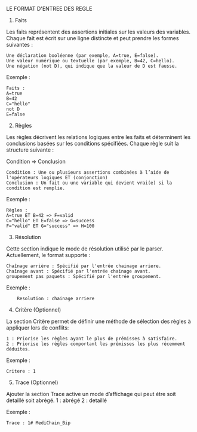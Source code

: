 LE FORMAT D'ENTREE DES REGLE
1. Faits

Les faits représentent des assertions initiales sur les valeurs des variables. Chaque fait est écrit sur une ligne distincte et peut prendre les formes suivantes :

    Une déclaration booléenne (par exemple, A=true, E=false).
    Une valeur numérique ou textuelle (par exemple, B=42, C=hello).
    Une négation (not D), qui indique que la valeur de D est fausse.

Exemple :

    Faits :
    A=true
    B=42
    C="hello"
    not D
    E=false

2. Règles

Les règles décrivent les relations logiques entre les faits et déterminent les conclusions basées sur les conditions spécifiées. Chaque règle suit la structure suivante :

Condition => Conclusion

    Condition : Une ou plusieurs assertions combinées à l’aide de l'opérateurs logiques ET (conjonction) 
    Conclusion : Un fait ou une variable qui devient vrai(e) si la condition est remplie.
Exemple :

    Règles :
    A=true ET B=42 => F=valid
    C="hello" ET E=false => G=success
    F="valid" ET G="success" => H=100

3. Résolution

Cette section indique le mode de résolution utilisé par le parser. Actuellement, le format supporte :

    Chaînage arrière : Spécifié par l'entrée chainage arriere.
    Chaînage avant : Spécifié par l'entrée chainage avant.
    groupement pas paquets : Spécifié par l'entrée groupement.

Exemple :

        Resolution : chainage arriere

4. Critère (Optionnel)

La section Critère permet de définir une méthode de sélection des règles à appliquer lors de conflits:

    1 : Priorise les règles ayant le plus de prémisses à satisfaire.
    2 : Priorise les règles comportant les prémisses les plus récemment déduites.

Exemple :

    Critere : 1

5. Trace (Optionnel)

Ajouter la section Trace active un mode d’affichage qui peut étre soit detaillé soit abrégé.
    1 : abrégé
    2 : detaillé

Exemple :

    Trace : 1# MediChain_Bip
